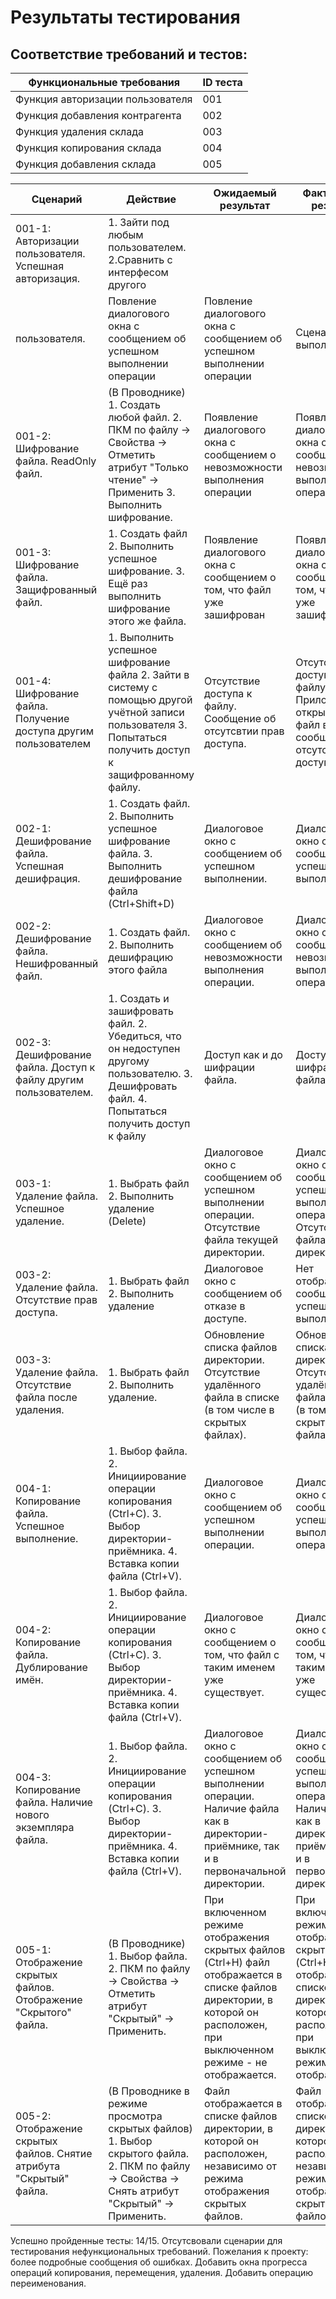 
# Результаты тестирования
## Соответствие требований и тестов:
| Функциональные требования         | ID теста           |
| ------------- |------------------|
| Функция авторизации пользователя  | 001 |
| Функция добавления контрагента    | 002 |
| Функция удаления склада | 003 |
| Функция копирования склада  | 004 |
| Функция добавления склада   | 005 |

| Сценарий         | Действие           | Ожидаемый результат         | Фактический результат           | Оценка         |
| ---------------- |------------------- | ----------------------------|---------------------------------|----------------|
| 001-1: Авторизации пользователя. Успешная авторизация. | 1.  Зайти под любым пользователем. 2.Сравнить с интерфесом другого
пользователя. | Повление диалогового окна с сообщением об успешном выполнении операции | Повление диалогового окна с сообщением об успешном выполнении операции | Сценарий выполнен |
| 001-2: Шифрование файла. ReadOnly файл. | (В Проводнике) 1. Создать любой файл. 2. ПКМ по файлу -> Свойства -> Отметить атрибут "Только чтение" -> Применить 3. Выполнить шифрование. | Появление диалогового окна с сообщением о невозможности выполнения операции | Появление диалогового окна с сообщением о невозможности выполнения операции | Сценарий выполнен |
| 001-3: Шифрование файла. Защифрованный файл. | 1. Создать файл 2. Выполнить успешное шифрование. 3. Ещё раз выполнить шифрование этого же файла. | Появление диалогового окна с сообщением о том, что файл уже зашифрован | Появление диалогового окна с сообщением о том, что файл уже зашифрован | Сценарий выполнен |
| 001-4: Шифрование файла. Получение доступа другим пользователем | 1. Выполнить успешное шифрование файла 2. Зайти в систему с помощью другой учётной записи пользователя 3. Попытаться получить доступ к защифрованному файлу. | Отсутствие доступа к файлу. Сообщение об отсутсвтии прав доступа. | Отсутствие доступа к файлу. Приложение, открывающее файл выводит сообщение об отсутсвтии прав доступа. | Сценарий выполнен |
| 002-1: Дешифрование файла. Успешная дешифрация. | 1. Создать файл. 2. Выполнить успешное шифрование файла. 3. Выполнить дешифрование файла (Ctrl+Shift+D) | Диалоговое окно с сообщением об успешном выполнении. | Диалоговое окно с сообщением об успешном выполнении. | Сценарий выполнен |
| 002-2: Дешифрование файла. Нешифрованный файл. | 1. Создать файл. 2. Выполнить дешифрацию этого файла | Диалоговое окно с сообщением об невозможности выполнения операции. | Диалоговое окно с сообщением об невозможности выполнения операции. | Сценарий выполнен |
| 002-3: Дешифрование файла. Доступ к файлу другим пользователем. | 1. Создать и зашифровать файл. 2. Убедиться, что он недоступен другому пользователю. 3. Дешифровать файл. 4. Попытаться получить доступ к файлу | Доступ как и до шифрации файла. | Доступ как и до шифрации файла. | Сценарий выполнен |
| 003-1: Удаление файла. Успешное удаление. | 1. Выбрать файл 2. Выполнить удаление (Delete) | Диалоговое окно с сообщением об успешном выполнении операции. Отсутствие файла текущей директории. | Диалоговое окно с сообщением об успешном выполнении операции. Отсутствие файла текущей директории. | Сценарий выполнен |
| 003-2: Удаление файла. Отсутствие прав доступа. | 1. Выбрать файл 2. Выполнить удаление | Диалоговое окно с сообщением об отказе в доступе. | Нет отображения сообщения об успешном выполнении | Сценарий не выполнен |
| 003-3: Удаление файла. Отсутствие файла после удаления. | 1. Выбрать файл 2. Выполнить удаление. | Обновление списка файлов директории. Отсутствие удалённого файла в списке (в том числе в скрытых файлах). | Обновление списка файлов директории. Отсутствие удалённого файла в списке (в том числе в скрытых файлах). | Сценарий выполнен |
| 004-1: Копирование файла. Успешное выполнение. | 1. Выбор файла. 2. Инициирование операции копирования (Ctrl+C). 3. Выбор директории-приёмника. 4. Вставка копии файла (Ctrl+V). | Диалоговое окно с сообщением об успешном выполнении операции. | Диалоговое окно с сообщением об успешном выполнении операции. | Сценарий выполнен |
| 004-2: Копирование файла. Дублирование имён. | 1. Выбор файла. 2. Инициирование операции копирования (Ctrl+C). 3. Выбор директории-приёмника. 4. Вставка копии файла (Ctrl+V). | Диалоговое окно с сообщением о том, что файл с таким именем уже существует. | Диалоговое окно с сообщением о том, что файл с таким именем уже существует. | Сценарий выполнен |
| 004-3: Копирование файла. Наличие нового экземпляра файла. | 1. Выбор файла. 2. Инициирование операции копирования (Ctrl+C). 3. Выбор директории-приёмника. 4. Вставка копии файла (Ctrl+V). | Диалоговое окно с сообщением об успешном выполнении операции. Наличие файла как в директории-приёмнике, так и в первоначальной директории. | Диалоговое окно с сообщением об успешном выполнении операции. Наличие файла как в директории-приёмнике, так и в первоначальной директории. | Сценарий выполнен |
| 005-1: Отображение скрытых файлов. Отображение "Скрытого" файла. | (В Проводнике) 1. Выбор файла. 2. ПКМ по файлу -> Свойства -> Отметить атрибут "Скрытый" -> Применить. | При включенном режиме отображения скрытых файлов (Ctrl+H) файл отображается в списке файлов директории, в которой он расположен, при выключенном режиме - не отображается. | При включенном режиме отображения скрытых файлов (Ctrl+H) файл отображается в списке файлов директории, в которой он расположен, при выключенном режиме - не отображается. | Сценарий выполнен |
| 005-2: Отображение скрытых файлов. Снятие атрибута "Скрытый" файла. | (В Проводнике в режиме просмотра скрытых файлов) 1. Выбор скрытого файла. 2. ПКМ по файлу -> Свойства -> Снять атрибут "Скрытый" -> Применить. | Файл отображается в списке файлов директории, в которой он расположен, независимо от режима отображения скрытых файлов. | Файл отображается в списке файлов директории, в которой он расположен, независимо от режима отображения скрытых файлов. | Сценарий выполнен |

Успешно пройденные тесты: 14/15.
Отсутсвовали сценарии для тестирования нефункциональных требований.
Пожелания к проекту: более подробные сообщения об ошибках. Добавить окна прогресса операций копирования, перемещения, удаления. Добавить операцию переименования.
